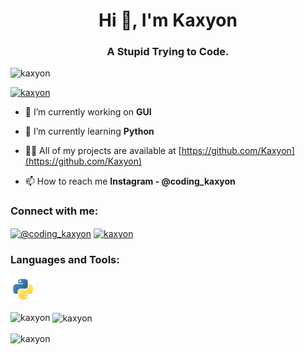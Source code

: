 <h1 align="center">Hi 👋, I'm Kaxyon</h1>
<h3 align="center">A Stupid Trying to Code.</h3>

<p align="left"> <img src="https://komarev.com/ghpvc/?username=kaxyon&label=Profile%20views&color=0e75b6&style=flat" alt="kaxyon" /> </p>

<p align="left"> <a href="https://github.com/ryo-ma/github-profile-trophy"><img src="https://github-profile-trophy.vercel.app/?username=kaxyon" alt="kaxyon" /></a> </p>

- 🔭 I’m currently working on **GUI**

- 🌱 I’m currently learning **Python**

- 👨‍💻 All of my projects are available at [https://github.com/Kaxyon](https://github.com/Kaxyon)

- 📫 How to reach me **Instagram - @coding_kaxyon**

<h3 align="left">Connect with me:</h3>
<p align="left">
<a href="https://instagram.com/@coding_kaxyon" target="blank"><img align="center" src="https://raw.githubusercontent.com/rahuldkjain/github-profile-readme-generator/master/src/images/icons/Social/instagram.svg" alt="@coding_kaxyon" height="30" width="40" /></a>
<a href="https://www.youtube.com/c/kaxyon" target="blank"><img align="center" src="https://raw.githubusercontent.com/rahuldkjain/github-profile-readme-generator/master/src/images/icons/Social/youtube.svg" alt="kaxyon" height="30" width="40" /></a>
</p>

<h3 align="left">Languages and Tools:</h3>
<p align="left"> <a href="https://www.python.org" target="_blank"> <img src="https://raw.githubusercontent.com/devicons/devicon/master/icons/python/python-original.svg" alt="python" width="40" height="40"/> </a> </p>

<p><img align="left" src="https://github-readme-stats.vercel.app/api/top-langs?username=kaxyon&show_icons=true&locale=en&layout=compact" alt="kaxyon" /></p>

<p>&nbsp;<img align="center" src="https://github-readme-stats.vercel.app/api?username=kaxyon&show_icons=true&locale=en" alt="kaxyon" /></p>

<p><img align="center" src="https://github-readme-streak-stats.herokuapp.com/?user=kaxyon&" alt="kaxyon" /></p>
